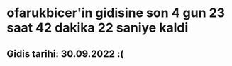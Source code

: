 # ofarukbicer'in gidisine son 4 gun 23 saat 42 dakika 22 saniye kaldi

## Gidis tarihi: 30.09.2022 :(